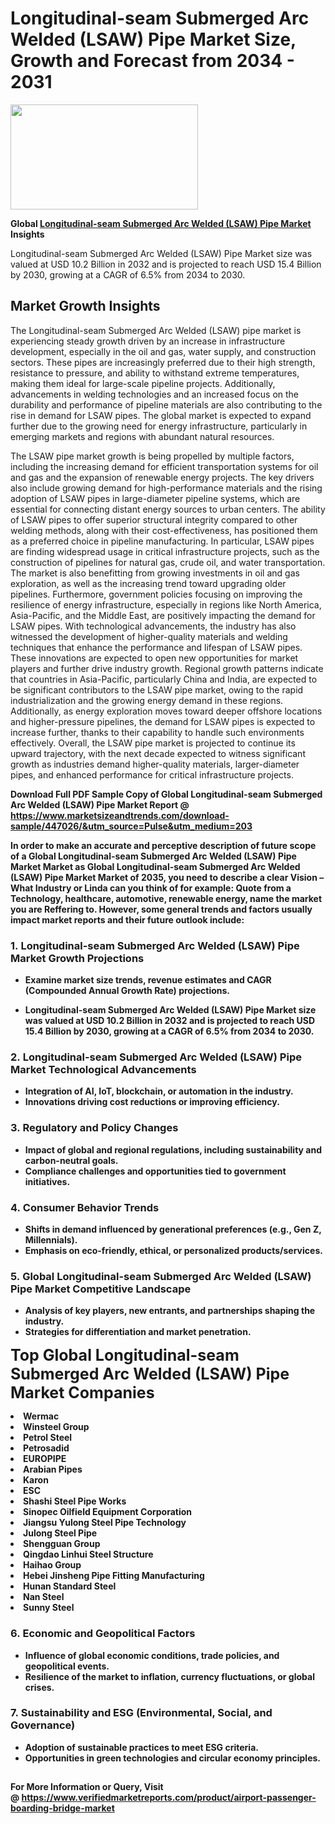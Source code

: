 <H1>Longitudinal-seam Submerged Arc Welded (LSAW) Pipe Market Size, Growth and Forecast from 2034 - 2031</H1><img class="aligncenter size-medium wp-image-584254" src="https://thirdeyenews.in/wp-content/uploads/2034/09/Global-Market-Research-300x168.jpeg" alt="" width="300" height="168" /><p><strong>Global&nbsp;<a href="https://www.marketsizeandtrends.com/download-sample/447026/&amp;utm_source=Pulse&amp;utm_medium=203">Longitudinal-seam Submerged Arc Welded (LSAW) Pipe Market</a> Insights</strong></p><p>Longitudinal-seam Submerged Arc Welded (LSAW) Pipe Market size was valued at USD 10.2 Billion in 2032 and is projected to reach USD 15.4 Billion by 2030, growing at a CAGR of 6.5% from 2034 to 2030.</p><p><h2>Market Growth Insights</h2> <p>The Longitudinal-seam Submerged Arc Welded (LSAW) pipe market is experiencing steady growth driven by an increase in infrastructure development, especially in the oil and gas, water supply, and construction sectors. These pipes are increasingly preferred due to their high strength, resistance to pressure, and ability to withstand extreme temperatures, making them ideal for large-scale pipeline projects. Additionally, advancements in welding technologies and an increased focus on the durability and performance of pipeline materials are also contributing to the rise in demand for LSAW pipes. The global market is expected to expand further due to the growing need for energy infrastructure, particularly in emerging markets and regions with abundant natural resources.</p> <p><strong></strong></p> <p>The LSAW pipe market growth is being propelled by multiple factors, including the increasing demand for efficient transportation systems for oil and gas and the expansion of renewable energy projects. The key drivers also include growing demand for high-performance materials and the rising adoption of LSAW pipes in large-diameter pipeline systems, which are essential for connecting distant energy sources to urban centers. The ability of LSAW pipes to offer superior structural integrity compared to other welding methods, along with their cost-effectiveness, has positioned them as a preferred choice in pipeline manufacturing. In particular, LSAW pipes are finding widespread usage in critical infrastructure projects, such as the construction of pipelines for natural gas, crude oil, and water transportation. The market is also benefitting from growing investments in oil and gas exploration, as well as the increasing trend toward upgrading older pipelines. Furthermore, government policies focusing on improving the resilience of energy infrastructure, especially in regions like North America, Asia-Pacific, and the Middle East, are positively impacting the demand for LSAW pipes. With technological advancements, the industry has also witnessed the development of higher-quality materials and welding techniques that enhance the performance and lifespan of LSAW pipes. These innovations are expected to open new opportunities for market players and further drive industry growth. Regional growth patterns indicate that countries in Asia-Pacific, particularly China and India, are expected to be significant contributors to the LSAW pipe market, owing to the rapid industrialization and the growing energy demand in these regions. Additionally, as energy exploration moves toward deeper offshore locations and higher-pressure pipelines, the demand for LSAW pipes is expected to increase further, thanks to their capability to handle such environments effectively. Overall, the LSAW pipe market is projected to continue its upward trajectory, with the next decade expected to witness significant growth as industries demand higher-quality materials, larger-diameter pipes, and enhanced performance for critical infrastructure projects.</p> <p><strong></p><p><span class=""><strong>Download Full PDF Sample Copy of Global Longitudinal-seam Submerged Arc Welded (LSAW) Pipe Market Report</strong> @ <a href="https://www.marketsizeandtrends.com/download-sample/447026/&amp;utm_source=Pulse&amp;utm_medium=203" target="_blank">https://www.marketsizeandtrends.com/download-sample/447026/&amp;utm_source=Pulse&amp;utm_medium=203</a></span></p><p>In order to make an accurate and perceptive description of future scope of a Global&nbsp;Longitudinal-seam Submerged Arc Welded (LSAW) Pipe Market Market as Global&nbsp;Longitudinal-seam Submerged Arc Welded (LSAW) Pipe Market Market of 2035, you need to describe a clear Vision &ndash; What Industry or Linda can you think of for example: Quote from a Technology, healthcare, automotive, renewable energy, name the market you are Reffering to. However, some general trends and factors usually impact market reports and their future outlook include:</p><h3>1.&nbsp;<strong>Longitudinal-seam Submerged Arc Welded (LSAW) Pipe Market Growth Projections</strong></h3><ul><li>Examine market size trends, revenue estimates and CAGR (Compounded Annual Growth Rate) projections.</li><li><p>Longitudinal-seam Submerged Arc Welded (LSAW) Pipe Market size was valued at USD 10.2 Billion in 2032 and is projected to reach USD 15.4 Billion by 2030, growing at a CAGR of 6.5% from 2034 to 2030.</p></li></ul><h3>2.&nbsp;<strong>Longitudinal-seam Submerged Arc Welded (LSAW) Pipe Market Technological Advancements</strong></h3><ul><li>Integration of AI, IoT, blockchain, or automation in the industry.</li><li>Innovations driving cost reductions or improving efficiency.</li></ul><h3>3.&nbsp;<strong>Regulatory and Policy Changes</strong></h3><ul><li>Impact of global and regional regulations, including sustainability and carbon-neutral goals.</li><li>Compliance challenges and opportunities tied to government initiatives.</li></ul><h3>4.&nbsp;<strong>Consumer Behavior Trends</strong></h3><ul><li>Shifts in demand influenced by generational preferences (e.g., Gen Z, Millennials).</li><li>Emphasis on eco-friendly, ethical, or personalized products/services.</li></ul><h3>5.&nbsp;<strong>Global Longitudinal-seam Submerged Arc Welded (LSAW) Pipe Market Competitive Landscape</strong></h3><ul><li>Analysis of key players, new entrants, and partnerships shaping the industry.</li><li>Strategies for differentiation and market penetration.</li></ul><p data-pm-slice="1 1 []"><span style="color: inherit; font-family: inherit; font-size: 25px;">Top Global Longitudinal-seam Submerged Arc Welded (LSAW) Pipe Market Companies</span></p><div class="" data-test-id=""><p><li>Wermac</li><li> Winsteel Group</li><li> Petrol Steel</li><li> Petrosadid</li><li> EUROPIPE</li><li> Arabian Pipes</li><li> Karon</li><li> ESC</li><li> Shashi Steel Pipe Works</li><li>Sinopec Oilfield Equipment Corporation</li><li> Jiangsu Yulong Steel Pipe Technology</li><li> Julong Steel Pipe</li><li> Shengguan Group</li><li> Qingdao Linhui Steel Structure</li><li> Haihao Group</li><li> Hebei Jinsheng Pipe Fitting Manufacturing</li><li> Hunan Standard Steel</li><li> Nan Steel</li><li> Sunny Steel</li></p></div><h3>6.&nbsp;<strong>Economic and Geopolitical Factors</strong></h3><ul><li>Influence of global economic conditions, trade policies, and geopolitical events.</li><li>Resilience of the market to inflation, currency fluctuations, or global crises.</li></ul><h3>7.&nbsp;<strong>Sustainability and ESG (Environmental, Social, and Governance)</strong></h3><ul><li>Adoption of sustainable practices to meet ESG criteria.</li><li>Opportunities in green technologies and circular economy principles.</li></ul><h2><strong style="font-size: 14px;">For More Information or Query, Visit @&nbsp;</strong><a style="background-color: #ffffff; font-size: 14px;" href="https://www.marketsizeandtrends.com/report/longitudinal-seam-submerged-arc-welded-lsaw-pipe-market/" target="_blank">https://www.verifiedmarketreports.com/product/airport-passenger-boarding-bridge-market</a></h2>
